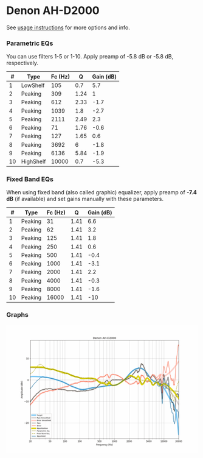 # Denon AH-D2000
See [usage instructions](https://github.com/jaakkopasanen/AutoEq#usage) for more options and info.

### Parametric EQs
You can use filters 1-5 or 1-10. Apply preamp of -5.8 dB or -5.8 dB, respectively.

|   # | Type      |   Fc (Hz) |    Q |   Gain (dB) |
|-----|-----------|-----------|------|-------------|
|   1 | LowShelf  |       105 | 0.7  |         5.7 |
|   2 | Peaking   |       309 | 1.24 |         1   |
|   3 | Peaking   |       612 | 2.33 |        -1.7 |
|   4 | Peaking   |      1039 | 1.8  |        -2.7 |
|   5 | Peaking   |      2111 | 2.49 |         2.3 |
|   6 | Peaking   |        71 | 1.76 |        -0.6 |
|   7 | Peaking   |       127 | 1.65 |         0.6 |
|   8 | Peaking   |      3692 | 6    |        -1.8 |
|   9 | Peaking   |      6136 | 5.84 |        -1.9 |
|  10 | HighShelf |     10000 | 0.7  |        -5.3 |

### Fixed Band EQs
When using fixed band (also called graphic) equalizer, apply preamp of **-7.4 dB** (if available) and set gains manually with these parameters.

|   # | Type    |   Fc (Hz) |    Q |   Gain (dB) |
|-----|---------|-----------|------|-------------|
|   1 | Peaking |        31 | 1.41 |         6.6 |
|   2 | Peaking |        62 | 1.41 |         3.2 |
|   3 | Peaking |       125 | 1.41 |         1.8 |
|   4 | Peaking |       250 | 1.41 |         0.6 |
|   5 | Peaking |       500 | 1.41 |        -0.4 |
|   6 | Peaking |      1000 | 1.41 |        -3.1 |
|   7 | Peaking |      2000 | 1.41 |         2.2 |
|   8 | Peaking |      4000 | 1.41 |        -0.3 |
|   9 | Peaking |      8000 | 1.41 |        -1.6 |
|  10 | Peaking |     16000 | 1.41 |       -10   |

### Graphs
![](./Denon%20AH-D2000.png)
